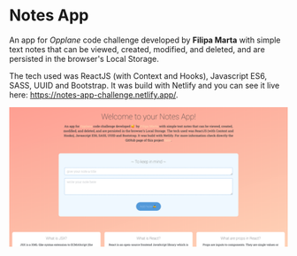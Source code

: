 # Notes App
An app for *Opplane* code challenge developed by **Filipa Marta** with simple text notes that can be viewed, created, modified, and deleted, and are persisted in the browser's Local Storage.

The tech used was ReactJS (with Context and Hooks), Javascript ES6, SASS, UUID and Bootstrap. 
It was build with Netlify and you can see it live here: https://notes-app-challenge.netlify.app/. 

![Image](https://github.com/filipamarta/interview-opplane-challenge/blob/master/src/images/capa_github_notes-app.png)